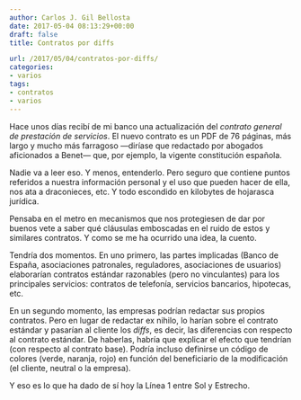 ```yaml
---
author: Carlos J. Gil Bellosta
date: 2017-05-04 08:13:29+00:00
draft: false
title: Contratos por diffs

url: /2017/05/04/contratos-por-diffs/
categories:
- varios
tags:
- contratos
- varios
---
```


Hace unos días recibí de mi banco una actualización del _contrato general de prestación de servicios_. El nuevo contrato es un PDF de 76 páginas, más largo y mucho más farragoso —diríase que redactado por abogados aficionados a Benet— que, por ejemplo, la vigente constitución española.

Nadie va a leer eso. Y menos, entenderlo. Pero seguro que contiene puntos referidos a nuestra información personal y el uso que pueden hacer de ella, nos ata a draconieces, etc. Y todo escondido en kilobytes de hojarasca jurídica.

Pensaba en el metro en mecanismos que nos protegiesen de dar por buenos vete a saber qué cláusulas emboscadas en el ruido de estos y similares contratos. Y como se me ha ocurrido una idea, la cuento.

Tendría dos momentos. En uno primero, las partes implicadas (Banco de España, asociaciones patronales, reguladores, asociaciones de usuarios) elaborarían contratos estándar razonables (pero no vinculantes) para los principales servicios: contratos de telefonía, servicios bancarios, hipotecas, etc.

En un segundo momento, las empresas podrían redactar sus propios contratos. Pero en lugar de redactar ex nihilo, lo harían sobre el contrato estándar y pasarían al cliente los _diffs_,  es decir, las diferencias con respecto al contrato estándar. De haberlas, habría que explicar el efecto que tendrían (con respecto al contrato base). Podría incluso definirse un código de colores (verde, naranja, rojo) en función del beneficiario de la modificación (el cliente, neutral o la empresa).

Y eso es lo que ha dado de sí hoy la Línea 1 entre Sol y Estrecho.